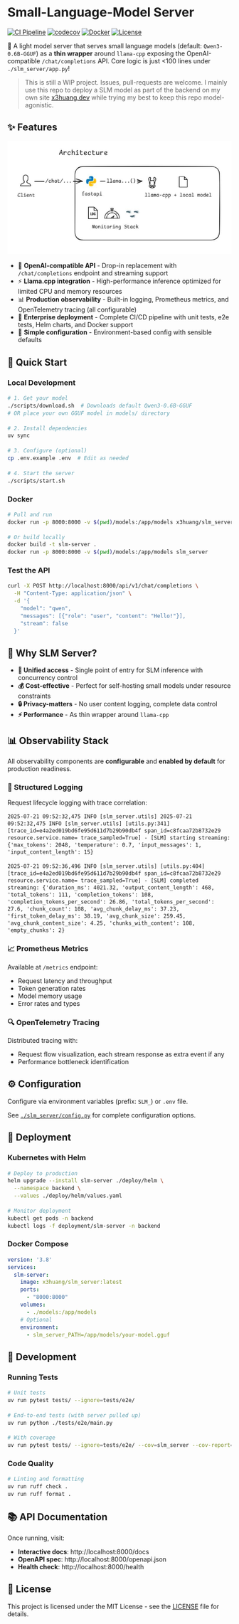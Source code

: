 # Small-Language-Model Server

[![CI Pipeline](https://github.com/XyLearningProgramming/slm_server/actions/workflows/ci.yml/badge.svg)](https://github.com/XyLearningProgramming/slm_server/actions/workflows/ci.yml)
[![codecov](https://codecov.io/gh/XyLearningProgramming/slm_server/branch/main/graph/badge.svg)](https://codecov.io/gh/XyLearningProgramming/slm_server)
[![Docker](https://img.shields.io/badge/docker-ready-blue.svg)](https://hub.docker.com/r/x3huang/slm_server)
[![License](https://img.shields.io/badge/license-MIT-green.svg)](LICENSE)

🚀 A light model server that serves small language models (default: `Qwen3-0.6B-GGUF`) as a **thin wrapper** around `llama-cpp` exposing the OpenAI-compatible `/chat/completions` API. Core logic is just <100 lines under `./slm_server/app.py`!

> This is still a WIP project. Issues, pull-requests are welcome. I mainly use this repo to deploy a SLM model as part of the backend on my own site [x3huang.dev](https://x3huang.dev/) while trying my best to keep this repo model-agonistic. 

## ✨ Features

![Thin wrapper around llama cpp](./docs/20250712_slm_img1.jpg)

- 🔌 **OpenAI-compatible API** - Drop-in replacement with `/chat/completions` endpoint and streaming support
- ⚡ **Llama.cpp integration** - High-performance inference optimized for limited CPU and memory resources
- 📊 **Production observability** - Built-in logging, Prometheus metrics, and OpenTelemetry tracing (all configurable)
- 🚀 **Enterprise deployment** - Complete CI/CD pipeline with unit tests, e2e tests, Helm charts, and Docker support
- 🔧 **Simple configuration** - Environment-based config with sensible defaults

## 🚀 Quick Start

### Local Development

```bash
# 1. Get your model
./scripts/download.sh  # Downloads default Qwen3-0.6B-GGUF
# OR place your own GGUF model in models/ directory

# 2. Install dependencies
uv sync

# 3. Configure (optional)
cp .env.example .env  # Edit as needed

# 4. Start the server
./scripts/start.sh
```

### Docker

```bash
# Pull and run
docker run -p 8000:8000 -v $(pwd)/models:/app/models x3huang/slm_server/general

# Or build locally
docker build -t slm-server .
docker run -p 8000:8000 -v $(pwd)/models:/app/models slm_server
```

### Test the API

```bash
curl -X POST http://localhost:8000/api/v1/chat/completions \
  -H "Content-Type: application/json" \
  -d '{
    "model": "qwen",
    "messages": [{"role": "user", "content": "Hello!"}],
    "stream": false
  }'
```

## 🎯 Why SLM Server?

- **🎯 Unified access** - Single point of entry for SLM inference with concurrency control
- **💰 Cost-effective** - Perfect for self-hosting small models under resource constraints
- **🔒 Privacy-matters** - No user content logging, complete data control
- **⚡ Performance** - As thin wrapper around `llama-cpp`

## 📊 Observability Stack

All observability components are **configurable** and **enabled by default** for production readiness.

### 📝 Structured Logging
Request lifecycle logging with trace correlation:

```log
2025-07-21 09:52:32,475 INFO [slm_server.utils] 2025-07-21 09:52:32,475 INFO [slm_server.utils] [utils.py:341] [trace_id=e4a2ed019bd6fe95d611d7b29b90db4f span_id=c8fcaa72b8732e29 resource.service.name= trace_sampled=True] - [SLM] starting streaming: {'max_tokens': 2048, 'temperature': 0.7, 'input_messages': 1, 'input_content_length': 15}

2025-07-21 09:52:36,496 INFO [slm_server.utils] [utils.py:404] [trace_id=e4a2ed019bd6fe95d611d7b29b90db4f span_id=c8fcaa72b8732e29 resource.service.name= trace_sampled=True] - [SLM] completed streaming: {'duration_ms': 4021.32, 'output_content_length': 468, 'total_tokens': 111, 'completion_tokens': 108, 'completion_tokens_per_second': 26.86, 'total_tokens_per_second': 27.6, 'chunk_count': 108, 'avg_chunk_delay_ms': 37.23, 'first_token_delay_ms': 38.19, 'avg_chunk_size': 259.45, 'avg_chunk_content_size': 4.25, 'chunks_with_content': 108, 'empty_chunks': 2}
```

### 📈 Prometheus Metrics
Available at `/metrics` endpoint:
- Request latency and throughput
- Token generation rates
- Model memory usage
- Error rates and types

### 🔍 OpenTelemetry Tracing
Distributed tracing with:
- Request flow visualization, each stream response as extra event if any
- Performance bottleneck identification

## ⚙️ Configuration

Configure via environment variables (prefix: `SLM_`) or `.env` file.

See [`./slm_server/config.py`](./slm_server/config.py) for complete configuration options.

## 🚢 Deployment

### Kubernetes with Helm

```bash
# Deploy to production
helm upgrade --install slm-server ./deploy/helm \
  --namespace backend \
  --values ./deploy/helm/values.yaml

# Monitor deployment
kubectl get pods -n backend
kubectl logs -f deployment/slm-server -n backend
```

### Docker Compose

```yaml
version: '3.8'
services:
  slm-server:
    image: x3huang/slm_server:latest
    ports:
      - "8000:8000"
    volumes:
      - ./models:/app/models
    # Optional
    environment:
      - slm_server_PATH=/app/models/your-model.gguf
```

## 🧪 Development

### Running Tests

```bash
# Unit tests
uv run pytest tests/ --ignore=tests/e2e/

# End-to-end tests (with server pulled up)
uv run python ./tests/e2e/main.py

# With coverage
uv run pytest tests/ --ignore=tests/e2e/ --cov=slm_server --cov-report=html --cov-report=term-missing
```

### Code Quality

```bash
# Linting and formatting
uv run ruff check .
uv run ruff format .
```

## 📚 API Documentation

Once running, visit:
- **Interactive docs**: http://localhost:8000/docs
- **OpenAPI spec**: http://localhost:8000/openapi.json
- **Health check**: http://localhost:8000/health

## 📄 License

This project is licensed under the MIT License - see the [LICENSE](LICENSE) file for details.



